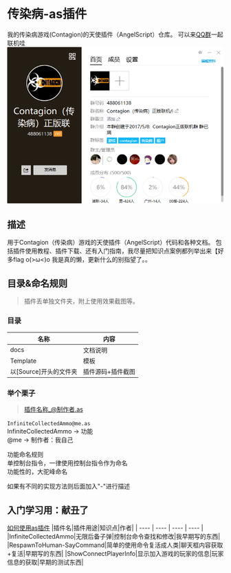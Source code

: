 # 传染病-as插件
我的传染病游戏(Contagion)的天使插件（AngelScript）仓库。 
可以来[QQ群](http://qm.qq.com/cgi-bin/qm/qr?_wv=1027&k=0Ozm8f1bmpqRJ9g978jUY-aznctIUro7&authKey=1C2jhPxEBqLRMOas6MVSO3XuJEdZw1Hq58v%2B8dqWKsItYtfucULuMpAnzdxkTSno&noverify=0&group_code=488061138)一起联机哇 
![QQ群488061138](QQgroup.png)
## 描述
用于Contagion（传染病）游戏的天使插件（AngelScript）代码和各种文档。 
包括插件使用教程、插件下载、还有入门指南，我尽量把知识点案例都列举出来【好多flag o(>ω<)o 
我是真的懒，更新什么的别指望了。。 

## 目录&命名规则
>插件丢单独文件夹，附上使用效果截图等。 
### 目录
|名称|内容|
| ---- | ---- |
|docs|文档说明|
|Template|模板|
|以\[Source\]开头的文件夹|插件源码+插件截图|

### 举个栗子
>插件名称_@制作者.as 

`InfiniteCollectedAmmo@me.as`  
InfiniteCollectedAmmo -> 功能  
@me -> 制作者：我自己 

功能命名规则   
单控制台指令，一律使用控制台指令作为命名  
功能性的，大驼峰命名  
  
如果有不同的实现方法则后面加入"-"进行描述 


## 入门学习用：献丑了 
[如何使用as插件](docs/如何使用插件.md)
|插件名|插件用途|知识点|作者|
| ---- | ---- | ---- | ---- |
|InfiniteCollectedAmmo|无限后备子弹|控制台命令查找和修改|我早期写的东西|
|RespawnToHuman-SayCommand|简单的使用命令复活成人类|聊天框内容获取+复活|早期写的东西|
|ShowConnectPlayerInfo|显示加入游戏的玩家的信息|玩家信息的获取|早期的测试东西|

